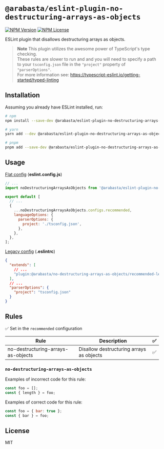 # `@arabasta/eslint-plugin-no-destructuring-arrays-as-objects`

[![NPM Version](https://img.shields.io/npm/v/%40arabasta%2Feslint-plugin-no-destructuring-arrays-as-objects)](https://www.npmjs.com/package/@arabasta/eslint-plugin-no-destructuring-arrays-as-objects)
[![NPM License](https://img.shields.io/npm/l/%40arabasta%2Feslint-plugin-no-destructuring-arrays-as-objects)](https://github.com/CloudNStoyan/arabasta/blob/main/eslint-plugin-no-destructuring-arrays-as-objects/LICENSE)

ESLint plugin that disallows destructuring arrays as objects.

> **Note**
> This plugin utilizes the awesome power of TypeScript's type checking.\
> These rules are slower to run and and you will need to specify a path to your `tsconfig.json` file in the `"project"` property of `"parserOptions"`.\
> For more information see: https://typescript-eslint.io/getting-started/typed-linting

## Installation

Assuming you already have ESLint installed, run:

```sh
# npm
npm install --save-dev @arabasta/eslint-plugin-no-destructuring-arrays-as-objects

# yarn
yarn add --dev @arabasta/eslint-plugin-no-destructuring-arrays-as-objects

# pnpm
pnpm add --save-dev @arabasta/eslint-plugin-no-destructuring-arrays-as-objects
```

## Usage

[Flat config](https://eslint.org/docs/latest/use/configure/configuration-files)
(**eslint.config.js**)

```js
// ...
import noDestructuringArraysAsObjects from '@arabasta/eslint-plugin-no-destructuring-arrays-as-objects';

export default [
  // ...
  {
    ...noDestructuringArraysAsObjects.configs.recommended,
    languageOptions: {
      parserOptions: {
        project: './tsconfig.json',
      },
    },
  },
];
```

[Legacy config](https://eslint.org/docs/latest/use/configure/configuration-files-deprecated)
(**.eslintrc**)

```json
{
  "extends": [
    // ...
    "plugin:@arabasta/no-destructuring-arrays-as-objects/recommended-legacy"
  ],
  // ...
  "parserOptions": {
    "project": "tsconfig.json"
  }
}
```

## Rules

✅ Set in the `recommended` configuration

| Rule                               | Description                              | ✅  |
| ---------------------------------- | ---------------------------------------- | :-: |
| no-destructuring-arrays-as-objects | Disallow destructuring arrays as objects | ✅  |

### `no-destructuring-arrays-as-objects`

Examples of incorrect code for this rule:

```js
const foo = [];
const { length } = foo;
```

Examples of correct code for this rule:

```js
const foo = { bar: true };
const { bar } = foo;
```

## License

MIT
